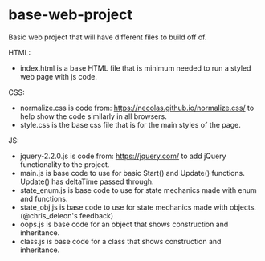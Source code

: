 # base-web-project
Basic web project that will have different files to build off of.

HTML:
* index.html is a base HTML file that is minimum needed to run a styled web page with js code.

CSS:
* normalize.css is code from: https://necolas.github.io/normalize.css/ to help show the code similarly in all browsers.
* style.css is the base css file that is for the main styles of the page.

JS:
* jquery-2.2.0.js is code from: https://jquery.com/ to add jQuery functionality to the project.
* main.js is base code to use for basic Start() and Update() functions. Update() has deltaTime passed through.
* state_enum.js is base code to use for state mechanics made with enum and functions.
* state_obj.js is base code to use for state mechanics made with objects. (@chris_deleon's feedback)
* oops.js is base code for an object that shows construction and inheritance.
* class.js is base code for a class that shows construction and inheritance.